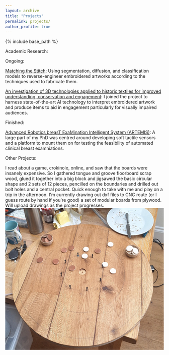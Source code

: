```yaml
---
layout: archive
title: "Projects"
permalink: projects/
author_profile: true
---
```


{% include base_path %}

Academic Research:

Ongoing:

[Matching the Stitch](https://cfpr.uwe.ac.uk/matching-the-stitch/): Using segmentation, diffusion, and classification models to reverse-engineer embroidered artworks according to the techniques used to fabricate them.

[An investigation of 3D technologies applied to historic textiles for improved understanding, conservation and engagement](https://gtr.ukri.org/projects?ref=AH%2FX006522%2F1): I joined the project to harness state-of-the-art AI technology to interpret embroidered artwork and produce items to aid in engagement particularly for visually impaired audiences.

Finished:

[Advanced Robotics breasT ExaMination Intelligent System (ARTEMIS)](https://www.imperial.ac.uk/engagement-and-simulation-science/our-work/projects/advanced-robotics-breast-examination-intelligent-system-artemis/): A large part of my PhD was centred around developing soft tactile sensors and a platform to mount them on for testing the feasibility of automated clinical breast examniations.

Other Projects:

I read about a game, crokinole, online, and saw that the boards were insanely expensive. So I gathered tongue and groove floorboard scrap wood, glued it together into a big block and jigsawed the basic circular shape and 2 sets of 12 pieces, pencilled on the boundaries and drilled out bolt holes and a central pocket. Quick enough to take with me and play on a trip in the afternoon. I'm currently drawing out dxf files to CNC route (or I guess route by hand if you're good) a set of modular boards from plywood. Will upload drawings as the project progresses.
<img src="/images/crokinole.jpeg" style="height:450px;">


